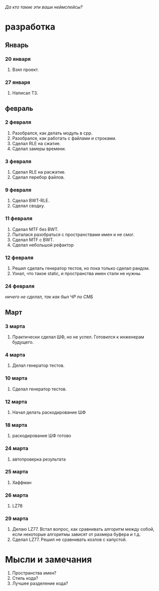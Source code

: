 *Да кто такие эти ваши неймспейсы?*

# разработка
## Январь
### 20 января
 1. Взял проект.
### 27 января
 1. Написал ТЗ.
## февраль
### 2 февраля
 1. Разобрался, как делать модуль в cpp.
 2. Разобрался, как работать с файлами и строками.
 3. Сделал RLE на сжатие.
 4. Сделал замеры времени.
### 3 февраля
 1. Сделал RLE на расжатие.
 2. Сделал перебор файлов.
### 9 февраля
 1. Сделал BWT-RLE.
 2. Сделал сводку.
### 11 февраля
 1. Сделал MTF без BWT.
 2. Пыталася разобраться с пространствами имен и не смог.
 3. Сделал MTF с BWT.
 4. Сделал небольшой рефактор
### 12 февраля
 1. Решил сделать генератор тестов, но пока только сделал рандом. 
 2. Узнал, что такое static, и пространства имен стали не нужны.
### 24 февраля
 *ничего не сделал, так как был ЧР по СМБ*
## Март
### 3 марта
 1. Практически сделал ШФ, но не успел. Готовился к инженерам будущего.
### 4 марта
 1. Делал генератор тестов.
### 10 марта
 1. Сделал генератор тестов.
### 12 марта
 1. Начал делать раскодирование ШФ
### 18 марта
 1. раскодирование ШФ готово
### 24 марта
 1. автопроверка результата
### 25 марта
 1. Хаффман
### 26 марта
 1. LZ78
### 29 марта
 1. Делаю LZ77. Встал вопрос, как сравнивать алгоритм между собой, если некоторые алгоритмы зависят от размера буфера и т.д.
 2. Сделал LZ77. Решил не сравнивать козлов с капустой.
# Мысли и замечания
1. Пространства имен?
2. Стиль кода?
3. Лучшее разделение кода?